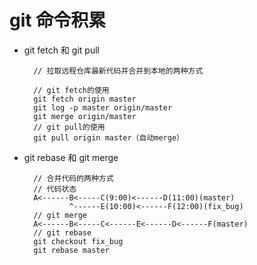 # git 命令积累
* git fetch 和 git pull

        // 拉取远程仓库最新代码并合并到本地的两种方式

        // git fetch的使用
        git fetch origin master
        git log -p master origin/master
        git merge origin/master
        // git pull的使用
        git pull origin master（自动merge）


* git rebase 和 git merge

        // 合并代码的两种方式
        // 代码状态
        A<------B<-----C(9:00)<------D(11:00)(master)
                ^------E(10:00)<------F(12:00)(fix_bug)
        // git merge
        A<------B<-----C<------E<------D<------F(master)
        // git rebase
        git checkout fix_bug
        git rebase master